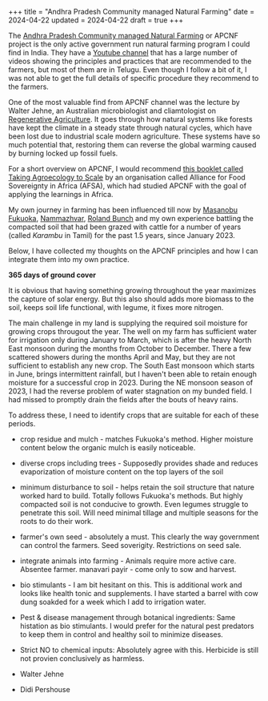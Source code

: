 +++
title = "Andhra Pradesh Community managed Natural Farming"
date = 2024-04-22
updated = 2024-04-22
draft = true
+++

The [Andhra Pradesh Community managed Natural Farming](https://apcnf.in/) or
APCNF project is the only active government run natural farming program I could find in
India. They have a [Youtube channel](https://www.youtube.com/@APZBNF) that has a
large number of videos showing the principles and practices that are recommended
to the farmers, but most of them are in Telugu. Even though I follow a bit of
it, I was not able to get the full details of specific procedure they recommend
to the farmers.

One of the most valuable find from APCNF channel was the lecture by Walter
Jehne, an Australian microbiologist and cliamtologist on [Regenerative
Agriculture](https://www.youtube.com/watch?v=GaXR3zLIM1U). It goes through how
natural systems like forests have kept the climate in a steady state through
natural cycles, which have been lost due to industrial scale modern agriculture.
These systems have so much potential that, restoring them can reverse the global
warming caused by burning locked up fossil fuels.

For a short overview on APCNF, I would recommend [this booklet called Taking
Agroecology to
Scale](https://afsafrica.org/wp-content/uploads/2022/10/natural-farming-guide-digital-lr.pdf)
by an organisation called Alliance for Food Sovereignty in Africa (AFSA), which
had studied APCNF with the goal of applying the learnings in Africa.

My own journey in farming has been influenced till now by [Masanobu
Fukuoka](https://en.wikipedia.org/wiki/Masanobu_Fukuoka),
[Nammazhvar](https://en.wikipedia.org/wiki/G._Nammalvar), [Roland
Bunch](https://www.echocommunity.org/en/resources/a045e67c-53fa-4ff9-be2a-f24707d41b58)
and my own experience battling the compacted soil that had been grazed with
cattle for a number of years (called _Karambu_ in Tamil) for the past 1.5 years,
since January 2023.

Below, I have collected my thoughts on the APCNF principles and how I can integrate them into my own practice.

**365 days of ground cover**

It is obvious that having something growing throughout the year maximizes the capture of solar energy. But this also should adds more biomass to the soil, keeps soil life functional, with legume, it fixes more nitrogen.

The main challenge in my land is supplying the required soil moisture for growing crops througout the year. The well on my farm has sufficient water for irrigation only during January to March, which is after the heavy North East monsoon during the months from October to December. There a few scattered showers during the months April and May, but they are not sufficient to establish any new crop. The South East monsoon which starts in June, brings intermittent rainfall, but I haven't been able to retain enough moisture for a successful crop in 2023. During the NE monsoon season of 2023, I had the reverse problem of water stagnation on my bunded field. I had missed to promptly drain the fields after the bouts of heavy rains.

To address these, I need to identify crops that are suitable for each of these periods. 

* crop residue and mulch - matches Fukuoka's method. Higher moisture content below the organic mulch is easily noticeable.
* diverse crops including trees - Supposedly provides shade and reduces evaporization of moisture content on the top layers of the soil
* minimum disturbance to soil - helps retain the soil structure that nature worked hard to build. Totally follows Fukuoka's methods. But highly compacted soil is not conducive to growth. Even legumes struggle to penetrate this soil. Will need minimal tillage and multiple seasons for the roots to do their work.
* farmer's own seed - absolutely a must. This clearly the way government can control the farmers. Seed soverigity. Restrictions on seed sale.
* integrate animals into farming - Animals require more active care. Absentee farmer. manavari payir - come only to sow and harvest.
* bio stimulants - I am bit hesitant on this. This is additional work and looks like health tonic and supplements. I have started a barrel with cow dung soakded for a week which I add to irrigation water.
* Pest & disease management through botanical ingredients: Same histation as bio stimulants. I would prefer for the natural pest predators to keep them in control and healthy soil to minimize diseases.
* Strict NO to chemical inputs: Absolutely agree with this. Herbicide is still not provien conclusively as harmless.

* Walter Jehne
* Didi Pershouse
